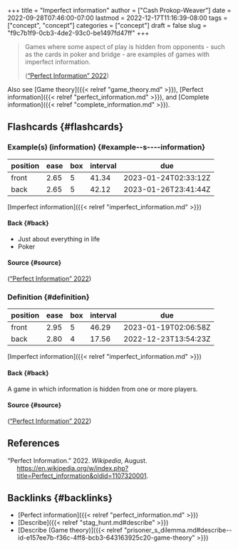 +++
title = "Imperfect information"
author = ["Cash Prokop-Weaver"]
date = 2022-09-28T07:46:00-07:00
lastmod = 2022-12-17T11:16:39-08:00
tags = ["concept", "concept"]
categories = ["concept"]
draft = false
slug = "f9c7b1f9-0cb3-4de2-93c0-be1497fd47ff"
+++

> Games where some aspect of play is hidden from opponents - such as the cards in poker and bridge - are examples of games with imperfect information.
>
> (<a href="#citeproc_bib_item_1">“Perfect Information” 2022</a>)

Also see [Game theory]({{< relref "game_theory.md" >}}), [Perfect information]({{< relref "perfect_information.md" >}}), and [Complete information]({{< relref "complete_information.md" >}}).


## Flashcards {#flashcards}


### Example(s) (information) {#example--s----information}

| position | ease | box | interval | due                  |
|----------|------|-----|----------|----------------------|
| front    | 2.65 | 5   | 41.34    | 2023-01-24T02:33:12Z |
| back     | 2.65 | 5   | 42.12    | 2023-01-26T23:41:44Z |

[Imperfect information]({{< relref "imperfect_information.md" >}})


#### Back {#back}

-   Just about everything in life
-   Poker


#### Source {#source}

(<a href="#citeproc_bib_item_1">“Perfect Information” 2022</a>)


### Definition {#definition}

| position | ease | box | interval | due                  |
|----------|------|-----|----------|----------------------|
| front    | 2.95 | 5   | 46.29    | 2023-01-19T02:06:58Z |
| back     | 2.80 | 4   | 17.56    | 2022-12-23T13:54:23Z |

[Imperfect information]({{< relref "imperfect_information.md" >}})


#### Back {#back}

A game in which information is hidden from one or more players.


#### Source {#source}

(<a href="#citeproc_bib_item_1">“Perfect Information” 2022</a>)

## References

<style>.csl-entry{text-indent: -1.5em; margin-left: 1.5em;}</style><div class="csl-bib-body">
  <div class="csl-entry"><a id="citeproc_bib_item_1"></a>“Perfect Information.” 2022. <i>Wikipedia</i>, August. <a href="https://en.wikipedia.org/w/index.php?title=Perfect_information&oldid=1107320001">https://en.wikipedia.org/w/index.php?title=Perfect_information&#38;oldid=1107320001</a>.</div>
</div>


## Backlinks {#backlinks}

-   [Perfect information]({{< relref "perfect_information.md" >}})
-   [Describe]({{< relref "stag_hunt.md#describe" >}})
-   [Describe (Game theory)]({{< relref "prisoner_s_dilemma.md#describe--id-e157ee7b-f36c-4ff8-bcb3-643163925c20-game-theory" >}})
